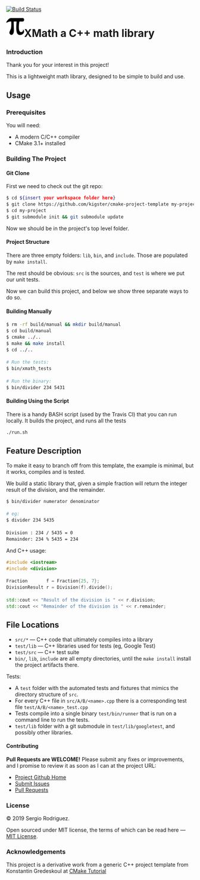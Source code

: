 [![Build Status](https://travis-ci.org/sergiorf/xmath.svg?branch=master)](https://travis-ci.org/sergiorf/xmath)

<a href="url"><img src="doc/pi.png" align="left" height="48" width="48" ></a>

# XMath a C++ math library

### Introduction

Thank you for your interest in this project!

This is a lightweight math library, designed to be simple to build and use. 

## Usage

### Prerequisites

You will need:

 * A modern C/C++ compiler
 * CMake 3.1+ installed 

### Building The Project

#### Git Clone

First we need to check out the git repo:

```bash
$ cd ${insert your workspace folder here}
$ git clone https://github.com/kigster/cmake-project-template my-project
$ cd my-project
$ git submodule init && git submodule update
```
Now we should be in the project's top level folder. 

#### Project Structure

There are three empty folders: `lib`, `bin`, and `include`. Those are populated by `make install`.

The rest should be obvious: `src` is the sources, and `test` is where we put our unit tests.

Now we can build this project, and below we show three separate ways to do so.

#### Building Manually

```bash
$ rm -rf build/manual && mkdir build/manual
$ cd build/manual
$ cmake ../..
$ make && make install
$ cd ../..

# Run the tests:
$ bin/xmath_tests 

# Run the binary:
$ bin/divider 234 5431
```

####  Building Using the Script

There is a handy BASH script (used by the Travis CI) that you can run locally. It builds the project, and runs all the tests

```bash
./run.sh
```

## Feature Description

To make it easy to branch off from this template, the example is minimal, but it works, compiles and is tested.

We build a static library that, given a simple fraction will return the integer result of the division, and the remainder.

```bash
$ bin/divider numerator denominator

# eg:
$ divider 234 5435

Division : 234 / 5435 = 0
Remainder: 234 % 5435 = 234
```

And C++ usage:

```C++
#include <iostream>
#include <division>

Fraction       f = Fraction{25, 7};
DivisionResult r = Division(f).divide();

std::cout << "Result of the division is " << r.division;
std::cout << "Remainder of the division is " << r.remainder;
```

## File Locations

 * `src/*` — C++ code that ultimately compiles into a library
 * `test/lib` — C++ libraries used for tests (eg, Google Test)
 * `test/src` — C++ test suite
 * `bin/`, `lib`, `include` are all empty directories, until the `make install` install the project artifacts there.

Tests:

 * A `test` folder with the automated tests and fixtures that mimics the directory structure of `src`.
 * For every C++ file in `src/A/B/<name>.cpp` there is a corresponding test file `test/A/B/<name>_test.cpp`
 * Tests compile into a single binary `test/bin/runner` that is run on a command line to run the tests.
 * `test/lib` folder with a git submodule in `test/lib/googletest`, and possibly other libraries.

#### Contributing

**Pull Requests are WELCOME!** Please submit any fixes or improvements, and I promise to review it as soon as I can at the project URL:

 * [Project Github Home](https://github.com/kigster/cmake-project-template)
 * [Submit Issues](https://github.com/kigster/cmake-project-template/issues)
 * [Pull Requests](https://github.com/kigster/cmake-project-template/pulls)

### License

&copy; 2019 Sergio Rodriguez.

Open sourced under MIT license, the terms of which can be read here — [MIT License](http://opensource.org/licenses/MIT).

### Acknowledgements

This project is a derivative work from a generic C++ project template from Konstantin Gredeskoul at [CMake Tutorial](https://cmake.org/cmake-tutorial/)
